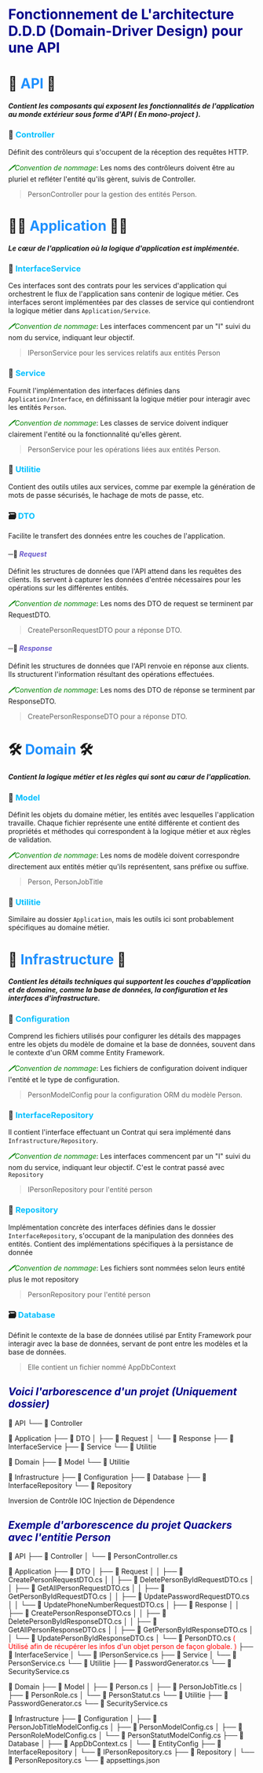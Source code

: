 ﻿# <span style="color:Darkblue;">Fonctionnement de L'architecture D.D.D (Domain-Driver Design) pour une API</span>

# 🛜  <span style="color:dodgerblue;">API</span> 🛜
##### Contient les composants qui exposent les fonctionnalités de l'application au monde extérieur sous forme d'API ( En mono-project ).

### 📁 <span style="color: deepskyblue;">Controller</span>
Définit des contrôleurs qui s'occupent de la réception des requêtes HTTP.

<span style="color: Green;">*🖊️Convention de nommage*</span>: Les noms des contrôleurs doivent être au pluriel et refléter l'entité qu'ils gèrent, suivis de Controller.
>PersonController pour la gestion des entités Person.

# 👨‍💻 <span style="color: dodgerblue;">Application</span> 👨‍💻
##### Le cœur de l'application où la logique d'application est implémentée.

### 📁 <span style="color: deepskyblue;">InterfaceService</span>
Ces interfaces sont des contrats pour les services d'application qui orchestrent le flux de l'application sans contenir de logique métier. Ces interfaces seront implémentées par des classes de service qui contiendront la logique métier dans  `Application/Service`.

<span style="color: Green;">*🖊️Convention de nommage*</span>: Les interfaces commencent par un "I" suivi du nom du service, indiquant leur objectif.
>IPersonService pour les services relatifs aux entités Person

### 📁 <span style="color: deepskyblue;">Service</span>
Fournit l'implémentation des interfaces définies dans  `Application/Interface`, en définissant la logique métier pour interagir avec les entités `Person`.

<span style="color: Green;">*🖊️Convention de nommage*</span>: Les classes de service doivent indiquer clairement l'entité ou la fonctionnalité qu'elles gèrent.
> PersonService pour les opérations liées aux entités Person.

### 📁 <span style="color: deepskyblue;">Utilitie</span> 
Contient des outils utiles aux services, comme par exemple la génération de mots de passe sécurisés, le hachage de mots de passe, etc.


### 🗃️ <span style="color: deepskyblue;">DTO</span>
Facilite le transfert des données entre les couches de l'application.


#### ─📁 <span style="color: slateblue;">*Request*</span>
Définit les structures de données que l'API attend dans les requêtes des clients. Ils servent à capturer les données d'entrée nécessaires pour les opérations sur les différentes entités.

<span style="color: Green;">*🖊️Convention de nommage*</span>: Les noms des DTO de request se terminent par RequestDTO.
> CreatePersonRequestDTO pour a réponse DTO.

#### ─📁 <span style="color: slateblue;">*Response*</span>
Définit les structures de données que l'API renvoie en réponse aux clients. Ils structurent l'information résultant des opérations effectuées.

<span style="color: Green;">*🖊️Convention de nommage*</span>: Les noms des DTO de réponse se terminent par ResponseDTO.
> CreatePersonResponseDTO pour a réponse DTO.

# 🛠️ <span style="color:dodgerblue;">Domain</span> 🛠️
##### Contient la logique métier et les règles qui sont au cœur de l'application.

### 📁 <span style="color: deepskyblue;">Model</span>
Définit les objets du domaine métier, les entités avec lesquelles l'application travaille. Chaque fichier représente une entité différente et contient des propriétés et méthodes qui correspondent à la logique métier et aux règles de validation.

<span style="color: Green;">*🖊️Convention de nommage*</span>:  Les noms de modèle doivent correspondre directement aux entités métier qu'ils représentent, sans préfixe ou suffixe.
> Person, PersonJobTitle


### 📁 <span style="color: deepskyblue;">Utilitie</span>
Similaire au dossier `Application`, mais les outils ici sont probablement spécifiques au domaine métier.

# 💾 <span style="color:dodgerblue;">Infrastructure</span> 💾
##### Contient les détails techniques qui supportent les couches d'application et de domaine, comme la base de données, la configuration et les interfaces d'infrastructure.

### 📁 <span style="color: deepskyblue;">Configuration</span>
Comprend les fichiers utilisés pour configurer les détails des mappages entre les objets du modèle de domaine et la base de données, souvent dans le contexte d'un ORM comme Entity Framework.

<span style="color: Green;">*🖊️Convention de nommage*</span>: Les fichiers de configuration doivent indiquer l'entité et le type de configuration.
> PersonModelConfig pour la configuration ORM du modèle Person.

### 📁 <span style="color: deepskyblue;">InterfaceRepository</span>
Il contient l'interface effectuant un Contrat qui sera implémenté dans `Infrastructure/Repository`.

<span style="color: Green;">*🖊️Convention de nommage*</span>: Les interfaces commencent par un "I" suivi du nom du service, indiquant leur objectif. C'est le contrat passé avec 
`Repository`
> IPersonRepository pour l'entité person
> 
### 📁 <span style="color: deepskyblue;">Repository</span>
Implémentation concrète des interfaces définies dans le dossier `InterfaceRepository`, s'occupant de la manipulation des données des entités. Contient des implémentations spécifiques à la persistance de donnée

<span style="color: Green;">*🖊️Convention de nommage*</span>: Les fichiers sont nommées selon leurs entité plus le mot repository
> PersonRepository pour l'entité person

### 🗃️ <span style="color: deepskyblue;">Database</span>
Définit le contexte de la base de données utilisé par Entity Framework pour interagir avec la base de données, servant de pont entre les modèles et la base de données.
> Elle contient un fichier nommé AppDbContext



## <span style="color:Darkblue;"> *Voici l'arborescence d'un projet (Uniquement dossier)*  </span>

📁 API
└── 📁 Controller

📁 Application
├── 📁 DTO
│   ├── 📁 Request
│   └── 📁 Response
├── 📁 InterfaceService
├── 📁 Service
└── 📁 Utilitie

📁 Domain
├── 📁 Model
└── 📁 Utilitie

📁 Infrastructure
├── 📁 Configuration
├── 📁 Database
├── 📁 InterfaceRepository
└── 📁 Repository

Inversion de Contrôle IOC
Injection de Dépendence
## <span style="color:Darkblue;"> *Exemple d'arborescence du projet Quackers avec l'entitie Person* </span>
📁 API
├── 📁 Controller
│   └── 📄 PersonController.cs

📁 Application
├── 📁 DTO
│   ├── 📁 Request
│   │   ├── 📄 CreatePersonRequestDTO.cs
│   │   ├── 📄 DeletePersonByIdRequestDTO.cs
│   │   ├── 📄 GetAllPersonRequestDTO.cs
│   │   ├── 📄 GetPersonByIdRequestDTO.cs
│   │   ├── 📄 UpdatePasswordRequestDTO.cs
│   │   └── 📄 UpdatePhoneNumberRequestDTO.cs
│   ├── 📁 Response
│   │   ├── 📄 CreatePersonResponseDTO.cs
│   │   ├── 📄 DeletePersonByIdResponseDTO.cs
│   │   ├── 📄 GetAllPersonResponseDTO.cs
│   │   ├── 📄 GetPersonByIdResponseDTO.cs
│   │   └── 📄 UpdatePersonByIdResponseDTO.cs
│   └── 📄 PersonDTO.cs <span style="color:red;">( Utilisé afin de récupérer les infos d'un objet person de façon globale. )</span>
├── 📁 InterfaceService
│   └── 📄 IPersonService.cs
├── 📁 Service
│   └── 📄 PersonService.cs
└── 📁 Utilitie
    ├── 📄 PasswordGenerator.cs
    └── 📄 SecurityService.cs

📁 Domain
├── 📁 Model
│   ├── 📄 Person.cs 
│   ├── 📄 PersonJobTitle.cs
│   ├── 📄 PersonRole.cs
│   └── 📄 PersonStatut.cs
└── 📁 Utilitie
    ├── 📄 PasswordGenerator.cs
    └── 📄 SecurityService.cs

📁 Infrastructure
├── 📁 Configuration
│   ├── 📄 PersonJobTitleModelConfig.cs
│   ├── 📄 PersonModelConfig.cs
│   ├── 📄 PersonRoleModelConfig.cs
│   └── 📄 PersonStatutModelConfig.cs
├── 📁 Database
│   ├── 📄 AppDbContext.cs
│   └── 📁 EntityConfig
├── 📁 InterfaceRepository
│   └── 📄 IPersonRepository.cs
├── 📁 Repository
│   └── 📄 PersonRepository.cs
└── 📄 appsettings.json


